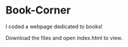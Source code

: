 # Book-Corner
I coded a webpage dedicated to books!

Download the files and open index.html to view.
